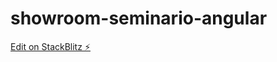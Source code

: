 # showroom-seminario-angular

[Edit on StackBlitz ⚡️](https://stackblitz.com/edit/showroom-seminario-angular)